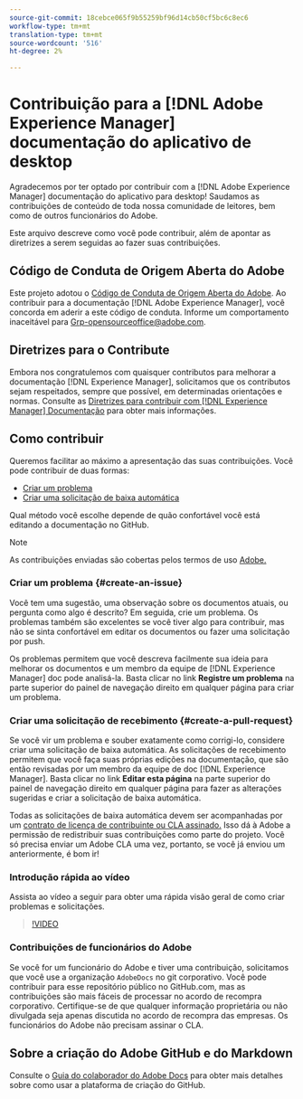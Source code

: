 ```yaml
---
source-git-commit: 18cebce065f9b55259bf96d14cb50cf5bc6c8ec6
workflow-type: tm+mt
translation-type: tm+mt
source-wordcount: '516'
ht-degree: 2%

---
```

# Contribuição para a [!DNL Adobe Experience Manager] documentação do aplicativo de desktop

Agradecemos por ter optado por contribuir com a [!DNL Adobe Experience Manager] documentação do aplicativo para desktop! Saudamos as contribuições de conteúdo de toda nossa comunidade de leitores, bem como de outros funcionários do Adobe.

Este arquivo descreve como você pode contribuir, além de apontar as diretrizes a serem seguidas ao fazer suas contribuições.

## Código de Conduta de Origem Aberta do Adobe

Este projeto adotou o [Código de Conduta de Origem Aberta do Adobe](code-of-conduct.md). Ao contribuir para a documentação [!DNL Adobe Experience Manager], você concorda em aderir a este código de conduta. Informe um comportamento inaceitável para [Grp-opensourceoffice@adobe.com](mailto:Grp-opensourceoffice@adobe.com).

## Diretrizes para o Contribute

Embora nos congratulemos com quaisquer contributos para melhorar a documentação [!DNL Experience Manager], solicitamos que os contributos sejam respeitados, sempre que possível, em determinadas orientações e normas. Consulte as [Diretrizes para contribuir com [!DNL Experience Manager] Documentação](guidelines.md) para obter mais informações.

## Como contribuir

Queremos facilitar ao máximo a apresentação das suas contribuições. Você pode contribuir de duas formas:

* [Criar um problema](#create-an-issue)
* [Criar uma solicitação de baixa automática](#create-a-pull-request)

Qual método você escolhe depende de quão confortável você está editando a documentação no GitHub.

>[!NOTE]
>
>As contribuições enviadas são cobertas pelos termos de uso [Adobe.](https://www.adobe.com/legal/terms.html)

### Criar um problema {#create-an-issue}

Você tem uma sugestão, uma observação sobre os documentos atuais, ou pergunta como algo é descrito? Em seguida, crie um problema. Os problemas também são excelentes se você tiver algo para contribuir, mas não se sinta confortável em editar os documentos ou fazer uma solicitação por push.

Os problemas permitem que você descreva facilmente sua ideia para melhorar os documentos e um membro da equipe de [!DNL Experience Manager] doc pode analisá-la. Basta clicar no link **Registre um problema** na parte superior do painel de navegação direito em qualquer página para criar um problema.

### Criar uma solicitação de recebimento {#create-a-pull-request}

Se você vir um problema e souber exatamente como corrigi-lo, considere criar uma solicitação de baixa automática. As solicitações de recebimento permitem que você faça suas próprias edições na documentação, que são então revisadas por um membro da equipe de doc [!DNL Experience Manager]. Basta clicar no link **Editar esta página** na parte superior do painel de navegação direito em qualquer página para fazer as alterações sugeridas e criar a solicitação de baixa automática.

Todas as solicitações de baixa automática devem ser acompanhadas por um [contrato de licença de contribuinte ou CLA assinado.](https://opensource.adobe.com/cla.html) Isso dá à Adobe a permissão de redistribuir suas contribuições como parte do projeto. Você só precisa enviar um Adobe CLA uma vez, portanto, se você já enviou um anteriormente, é bom ir!

### Introdução rápida ao vídeo

Assista ao vídeo a seguir para obter uma rápida visão geral de como criar problemas e solicitações.

>[!VIDEO](https://video.tv.adobe.com/v/27069)

### Contribuições de funcionários do Adobe

Se você for um funcionário do Adobe e tiver uma contribuição, solicitamos que você use a organização `AdobeDocs` no git corporativo. Você pode contribuir para esse repositório público no GitHub.com, mas as contribuições são mais fáceis de processar no acordo de recompra corporativo. Certifique-se de que qualquer informação proprietária ou não divulgada seja apenas discutida no acordo de recompra das empresas. Os funcionários do Adobe não precisam assinar o CLA.

## Sobre a criação do Adobe GitHub e do Markdown

Consulte o [Guia do colaborador do Adobe Docs](https://experienceleague.adobe.com/docs/contributor/contributor-guide/introduction.html) para obter mais detalhes sobre como usar a plataforma de criação do GitHub.
